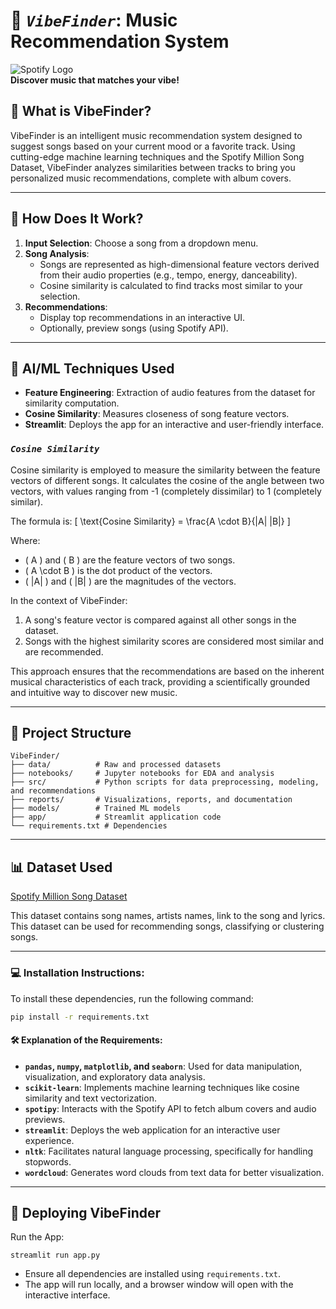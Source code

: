 # 🎵 *`VibeFinder`*: Music Recommendation System

![Spotify Logo](https://upload.wikimedia.org/wikipedia/commons/2/26/Spotify_logo_with_text.svg)  
**Discover music that matches your vibe!**

## 🌟 **What is VibeFinder?**
VibeFinder is an intelligent music recommendation system designed to suggest songs based on your current mood or a favorite track. Using cutting-edge machine learning techniques and the Spotify Million Song Dataset, VibeFinder analyzes similarities between tracks to bring you personalized music recommendations, complete with album covers.  

---

## 🧠 **How Does It Work?**
1. **Input Selection**: Choose a song from a dropdown menu.
2. **Song Analysis**: 
   - Songs are represented as high-dimensional feature vectors derived from their audio properties (e.g., tempo, energy, danceability).
   - Cosine similarity is calculated to find tracks most similar to your selection.
3. **Recommendations**:
   - Display top recommendations in an interactive UI.
   - Optionally, preview songs (using Spotify API).

---

## 🔬 **AI/ML Techniques Used**
- **Feature Engineering**: Extraction of audio features from the dataset for similarity computation.
- **Cosine Similarity**: Measures closeness of song feature vectors.
- **Streamlit**: Deploys the app for an interactive and user-friendly interface.

### *`Cosine Similarity`*
Cosine similarity is employed to measure the similarity between the feature vectors of different songs. It calculates the cosine of the angle between two vectors, with values ranging from -1 (completely dissimilar) to 1 (completely similar).  

The formula is:
\[
\text{Cosine Similarity} = \frac{A \cdot B}{\|A\| \|B\|}
\]

Where:
- \( A \) and \( B \) are the feature vectors of two songs.
- \( A \cdot B \) is the dot product of the vectors.
- \( \|A\| \) and \( \|B\| \) are the magnitudes of the vectors.

In the context of VibeFinder:
1. A song's feature vector is compared against all other songs in the dataset.
2. Songs with the highest similarity scores are considered most similar and are recommended.

This approach ensures that the recommendations are based on the inherent musical characteristics of each track, providing a scientifically grounded and intuitive way to discover new music.

---

## 📂 **Project Structure**
```
VibeFinder/
├── data/          # Raw and processed datasets
├── notebooks/     # Jupyter notebooks for EDA and analysis
├── src/           # Python scripts for data preprocessing, modeling, and recommendations
├── reports/       # Visualizations, reports, and documentation
├── models/        # Trained ML models
├── app/           # Streamlit application code
└── requirements.txt # Dependencies
```

---

## 📊 Dataset Used
[Spotify Million Song Dataset](https://www.kaggle.com/datasets/notshrirang/spotify-million-song-dataset)

This dataset contains song names, artists names, link to the song and lyrics. This dataset can be used for recommending songs, classifying or clustering songs.

---

### 💻 Installation Instructions:
To install these dependencies, run the following command:

```bash
pip install -r requirements.txt
```

#### 🛠️ Explanation of the Requirements:
- **`pandas`, `numpy`, `matplotlib`, and `seaborn`**: Used for data manipulation, visualization, and exploratory data analysis.
- **`scikit-learn`**: Implements machine learning techniques like cosine similarity and text vectorization.
- **`spotipy`**: Interacts with the Spotify API to fetch album covers and audio previews.
- **`streamlit`**: Deploys the web application for an interactive user experience.
- **`nltk`**: Facilitates natural language processing, specifically for handling stopwords.
- **`wordcloud`**: Generates word clouds from text data for better visualization.

---

## 🚀 Deploying VibeFinder
Run the App:
```
streamlit run app.py
```
- Ensure all dependencies are installed using `requirements.txt`.
- The app will run locally, and a browser window will open with the interactive interface.
